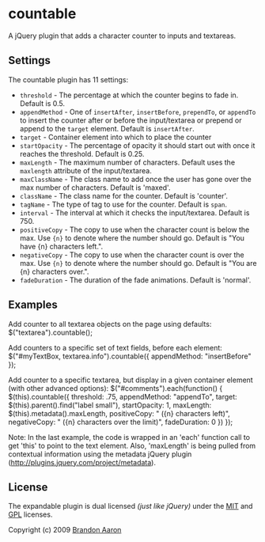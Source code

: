 # countable

A jQuery plugin that adds a character counter to inputs and textareas.


## Settings

The countable plugin has 11 settings:

* `threshold` - The percentage at which the counter begins to fade in. Default is 0.5.
* `appendMethod` - One of `insertAfter`, `insertBefore`, `prependTo`, or `appendTo` to insert the counter after or before the input/textarea or prepend or append to the `target` element. Default is `insertAfter`.
* `target` - Container element into which to place the counter
* `startOpacity` - The percentage of opacity it should start out with once it reaches the threshold. Default is 0.25.
* `maxLength` - The maximum number of characters. Default uses the `maxlength` attribute of the input/textarea.
* `maxClassName` - The class name to add once the user has gone over the max number of characters. Default is 'maxed'.
* `className` - The class name for the counter. Default is 'counter'.
* `tagName` - The type of tag to use for the counter. Default is `span`.
* `interval` - The interval at which it checks the input/textarea. Default is 750.
* `positiveCopy` - The copy to use when the character count is below the max. Use `{n}` to denote where the number should go. Default is "You have {n} characters left.".
* `negativeCopy` - The copy to use when the character count is over the max. Use `{n}` to denote where the number should go. Default is "You are {n} characters over.".
* `fadeDuration` - The duration of the fade animations. Default is 'normal'.

## Examples

Add counter to all textarea objects on the page using defaults:
  $("textarea").countable();

Add counters to a specific set of text fields, before each element:
  $("#myTextBox, textarea.info").countable({ appendMethod: "insertBefore" });

Add counter to a specific textarea, but display in a given container element (with other advanced options):
  $("#comments").each(function() {
    $(this).countable({
      threshold: .75,
      appendMethod: "appendTo",
      target: $(this).parent().find("label small"),
      startOpacity: 1,
      maxLength: $(this).metadata().maxLength,
      positiveCopy: " ({n} characters left)",
      negativeCopy: " ({n} characters over the limit)",
      fadeDuration: 0
    })
  });

Note: In the last example, the code is wrapped in an 'each' function call to get 'this' to point to the text element. Also, 'maxLength' is being pulled from contextual information using the metadata jQuery plugin (http://plugins.jquery.com/project/metadata).

## License

The expandable plugin is dual licensed *(just like jQuery)* under the [MIT](http://www.opensource.org/licenses/mit-license.php) and [GPL](http://www.opensource.org/licenses/gpl-license.php) licenses.

Copyright (c) 2009 [Brandon Aaron](http://brandonaaron.net)